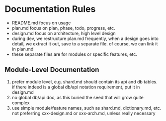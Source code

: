 # Documentation Rules

* README.md focus on usage
* plan.md focus on plan, phase, todo, progress, etc.
* design.md focus on architecture, high level design
* during dev, we restructure plan.md frequently, when a design goes into detail, we extract it out, save to a separate file. of course, we can link it in plan.md
* these separate files are for modules or specific features, etc.

## Module-Level Documentation
1. prefer module level, e.g. shard.md should contain its api and db tables. if there indeed is a global db/api notation requirement, put it in design.md
2. no global db/api doc, as this buried the seed that will grow quite complex
3. use simple module/feature names, such as shard.md, dictionary.md, etc. not preferring xxx-design.md or xxx-arch.md, unless really necessary
